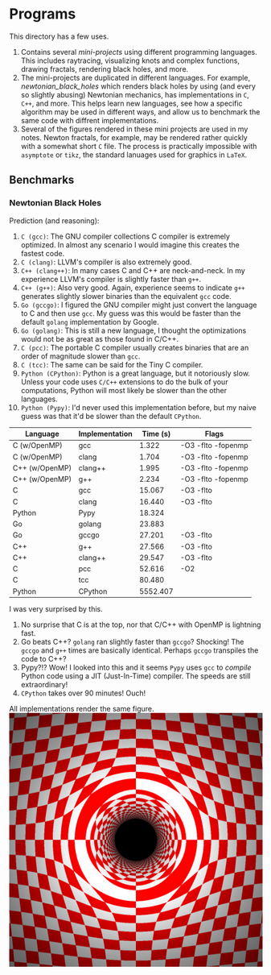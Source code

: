 # Programs
This directory has a few uses.
  1. Contains several *mini-projects* using different programming languages.
     This includes raytracing, visualizing knots and complex functions, drawing
     fractals, rendering black holes, and more.
  2. The mini-projects are duplicated in different languages. For example,
     *newtonian_black_holes* which renders black holes by using
     (and every so slightly abusing) Newtonian mechanics, has implementations
     in `C`, `C++`, and more. This helps learn new languages, see how a
     specific algorithm may be used in different ways, and allow us to
     benchmark the same code with diffrent implementations.
  3. Several of the figures rendered in these mini projects are used in my
     notes. Newton fractals, for example, may be rendered rather quickly with
     a somewhat short `C` file. The process is practically impossible with
     `asymptote` or `tikz`, the standard lanuages used for graphics in `LaTeX`.

## Benchmarks

### Newtonian Black Holes

Prediction (and reasoning):
  1. `C (gcc)`: The GNU compiler collections C compiler is extremely
     optimized. In almost any scenario I would imagine this creates the fastest
     code.
  2. `C (clang)`: LLVM's compiler is also extremely good.
  3. `C++ (clang++)`: In many cases C and C++ are neck-and-neck. In my
     experience LLVM's compiler is slightly faster than `g++`.
  4. `C++ (g++)`: Also very good. Again, experience seems to indicate
     `g++` generates slightly slower binaries than the equivalent `gcc` code.
  5. `Go (gccgo)`: I figured the GNU compiler might just convert the language
     to C and then use `gcc`. My guess was this would be faster than the
     default `golang` implementation by Google.
  6. `Go (golang)`: This is still a new language, I thought the optimizations
     would not be as great as those found in C/C++.
  7. `C (pcc)`: The portable C compiler usually creates binaries that are an
     order of magnitude slower than `gcc`.
  8. `C (tcc)`: The same can be said for the Tiny C compiler.
  9. `Python (CPython)`: Python is a great language, but it notoriously slow.
     Unless your code uses `C/C++` extensions to do the bulk of your
     computations, Python will most likely be slower than the
     other languages.
  10. `Python (Pypy)`: I'd never used this implementation before, but my
      naive guess was that it'd be slower than the default `CPython`.

| Language       | Implementation | Time (s) | Flags              |
| -------------- | -------------- | -------- | ------------------ |
| C (w/OpenMP)   | gcc            |    1.322 | -O3 -flto -fopenmp |
| C (w/OpenMP)   | clang          |    1.704 | -O3 -flto -fopenmp |
| C++ (w/OpenMP) | clang++        |    1.995 | -O3 -flto -fopenmp |
| C++ (w/OpenMP) | g++            |    2.234 | -O3 -flto -fopenmp |
| C              | gcc            |   15.067 | -O3 -flto          |
| C              | clang          |   16.440 | -O3 -flto          |
| Python         | Pypy           |   18.324 |                    |
| Go             | golang         |   23.883 |                    |
| Go             | gccgo          |   27.201 | -O3 -flto          |
| C++            | g++            |   27.566 | -O3 -flto          |
| C++            | clang++        |   29.547 | -O3 -flto          |
| C              | pcc            |   52.616 | -O2                |
| C              | tcc            |   80.480 |                    |
| Python         | CPython        | 5552.407 |                    |

I was very surprised by this.
  1. No surprise that C is at the top, nor that C/C++ with
     OpenMP is lightning fast.
  2. Go beats C++? `golang` ran slightly faster than `gccgo`? Shocking!
     The `gccgo` and `g++` times are basically identical. Perhaps `gccgo`
     transpiles the code to C++?
  3. Pypy?!? Wow! I looked into this and it seems `Pypy` uses `gcc` to
     *compile* Python code using a JIT (Just-In-Time) compiler. The speeds are
     still extraordinary!
  4. `CPython` takes over 90 minutes! Ouch!

All implementations render the same figure.
![Newtonian Black Hole](https://github.com/ryanmaguire/Mathematics-and-Physics/blob/master/images/newtonian_black_hole.png "Newtonian Black Hole")
